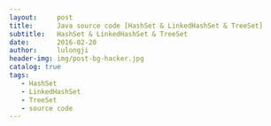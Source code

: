 ```yaml
---
layout:     post
title:      Java source code [HashSet & LinkedHashSet & TreeSet]
subtitle:   HashSet & LinkedHashSet & TreeSet
date:       2016-02-20
author:     lulongji
header-img: img/post-bg-hacker.jpg
catalog: true
tags:
   - HashSet
   - LinkedHashSet
   - TreeSet
   - source code
---
```


#  